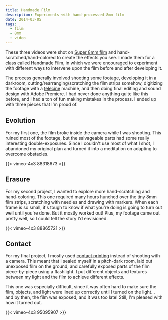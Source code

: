 ```yaml
---
title: Handmade Film
description: Experiments with hand-processed 8mm film
date: 2014-03-05
tags:
  - film
  - 8mm
  - video
---
```


These three videos were shot on [Super 8mm film](https://en.wikipedia.org/wiki/Super_8_film) and hand-scratched/hand-colored to create the effects you see. I made them for a class called Handmade Film, in which we were encouraged to experiment with different ways to intervene upon the film before and after developing it.

The process generally involved shooting some footage, developing it in a darkroom, cutting/rearranging/scratching the film strips somehow, digitizing the footage with a [telecine](https://en.wikipedia.org/wiki/Telecine) machine, and then doing final editing and sound design with Adobe Premiere. I had never done anything quite like this before, and I had a ton of fun making mistakes in the process. I ended up with three pieces that I'm proud of.

## Evolution

For my first one, the film broke inside the camera while I was shooting. This ruined most of the footage, but the salvageable parts had some really interesting double-exposures. Since I couldn't use most of what I shot, I abandoned my original plan and turned it into a meditation on adapting to overcome obstacles.

{{< vimeo-4x3 88318673 >}}

## Erasure

For my second project, I wanted to explore more hand-scratching and hand-coloring. This one required many hours hunched over the tiny 8mm film strips, scratching with needles and drawing with markers. When each frame is so small, it's tough to know if what you're doing is going to turn out well until you're done. But it mostly worked out! Plus, my footage came out pretty well, so I could tell the story I'd envisioned.

{{< vimeo-4x3 88865721 >}}

## Contact

For my final project, I mostly used [contact printing](https://en.wikipedia.org/wiki/Contact_print) instead of shooting with a camera. This meant that I sealed myself in a pitch-dark room, laid out unexposed film on the ground, and carefully exposed parts of the film piece-by-piece using a flashlight. I put different objects and textures between my light and the film to achieve different effects.

This one was especially difficult, since it was often hard to make sure the film, objects, and light were lined up correctly until I turned on the light... and by then, the film was exposed, and it was too late! Still, I'm pleased with how it turned out.

{{< vimeo-4x3 95095907 >}}
